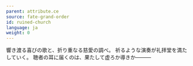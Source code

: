 ```yaml
---
parent: attribute.ce
source: fate-grand-order
id: ruined-church
language: ja
weight: 0
---
```


響き渡る喜びの歌と、折り重なる慈愛の調べ。
祈るような演奏が礼拝堂を満たしていく。
聴者の耳に届くのは、果たして虚ろか導きか―――
